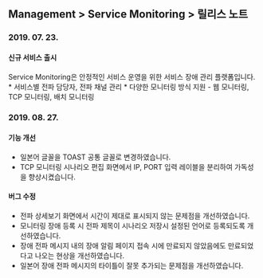 ## Management > Service Monitoring > 릴리스 노트

### 2019. 07. 23.

#### 신규 서비스 출시
Service Monitoring은 안정적인 서비스 운영을 위한 서비스 장애 관리 플랫폼입니다. 
	* 서비스별 전파 담당자, 전파 채널 관리
	* 다양한 모니터링 방식 지원 - 웹 모니터링, TCP 모니터링, 배치 모니터링  

### 2019. 08. 27.

#### 기능 개선
* 일본어 글꼴을 TOAST 공통 글꼴로 변경하였습니다.
* TCP 모니터링 시나리오 편집 화면에서 IP, PORT 입력 레이블을 분리하여 가독성을 향상시켰습니다.

#### 버그 수정
* 전파 상세보기 화면에서 시간이 제대로 표시되지 않는 문제점을 개선하였습니다.
* 모니터링 장애 등록 시 전파 제목이 시나리오 저장시 설정된 언어로 등록되도록 개선하였습니다. 
* 장애 전파 메시지 내의 장애 알림 페이지 접속 시에  만료되지 않았음에도 만료되었다고 나오는 현상을 개선하였습니다.
* 일본어 장애 전파 메시지의 타이틀이 잘못 추가되는 문제점을 개선하였습니다.
